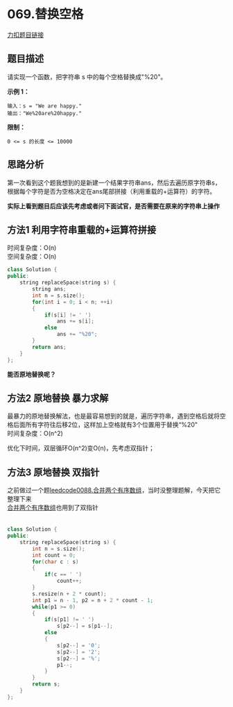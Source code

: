 <p id="替换空格"></p>

# 069.替换空格

[力扣题目链接](https://leetcode-cn.com/problems/ti-huan-kong-ge-lcof/)  


## 题目描述  

请实现一个函数，把字符串 s 中的每个空格替换成"%20"。  

**示例 1：**

    输入：s = "We are happy."
    输出："We%20are%20happy."

**限制：**

    0 <= s 的长度 <= 10000  


## 思路分析  

第一次看到这个题我想到的是新建一个结果字符串ans，然后去遍历原字符串s，根据每个字符是否为空格决定在ans尾部拼接（利用重载的+运算符）的字符。  

**实际上看到题目后应该先考虑或者问下面试官，是否需要在原来的字符串上操作**  

## 方法1  利用字符串重载的+运算符拼接  

时间复杂度：O(n)  
空间复杂度：O(n)  

```cpp
class Solution {
public:
    string replaceSpace(string s) {
        string ans;
        int n = s.size();
        for(int i = 0; i < n; ++i)
        {
            if(s[i] != ' ')
                ans += s[i];
            else
                ans += "%20";
        }
        return ans;
    }
};
```  

**能否原地替换呢？**  

## 方法2 原地替换 暴力求解  

最暴力的原地替换解法，也是最容易想到的就是，遍历字符串，遇到空格后就将空格后面所有字符往后移2位，这样加上空格就有3个位置用于替换“%20"  
时间复杂度：O(n^2)  

优化下时间，双层循环O(n^2)变O(n)，先考虑双指针；  

## 方法3 原地替换 双指针  

之前做过一个题[leedcode0088.合并两个有序数组](https://leetcode-cn.com/problems/merge-sorted-array/)，当时没整理题解，今天把它整理下来  
[合并两个有序数组](https://github.com/wangrui996/leedcode/blob/master/%E6%95%B0%E7%BB%84/easy/0088.%E5%90%88%E5%B9%B6%E4%B8%A4%E4%B8%AA%E6%9C%89%E5%BA%8F%E6%95%B0%E7%BB%84.md)也用到了双指针  
　　

```cpp
class Solution {
public:
    string replaceSpace(string s) { 
        int n = s.size();
        int count = 0;
        for(char c : s)
        {
            if(c == ' ')
                count++;
        }
        s.resize(n + 2 * count);
        int p1 = n - 1, p2 = n + 2 * count - 1;
        while(p1 >= 0)
        {
            if(s[p1] != ' ')
                s[p2--] = s[p1--];
            else
            {
                s[p2--] = '0';
                s[p2--] = '2';
                s[p2--] = '%';
                p1--;
            }
        }
        return s;
    }
};
```












